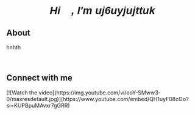 <font face="Verdana, Geneva, Tahoma, sans-serif">
<h1 align="center"><i>Hi 👋, I'm uj6uyjujttuk</i></h1> 
</font>
<h2>About</h2>
<p>hnhth</p>
<br><h2>Connect with me</h2>
[![Watch the video](https://img.youtube.com/vi/ooY-SMww3-0/maxresdefault.jpg)](https://www.youtube.com/embed/QH1uyF08cOo?si=KUPBpuMAvxr7gGRR)






<br>
